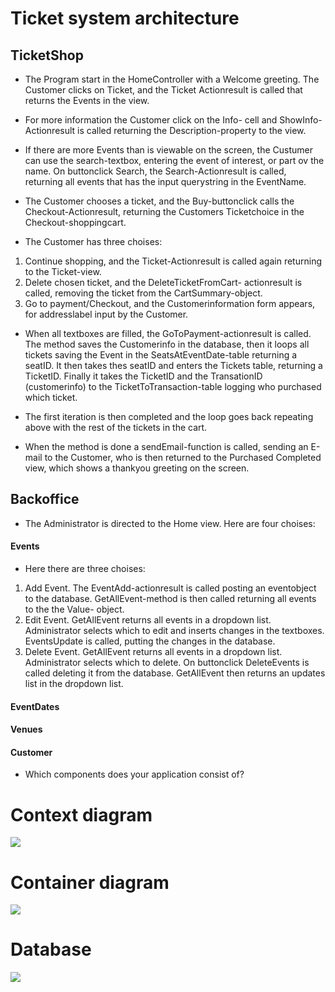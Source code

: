  
# Ticket system architecture

## TicketShop

* The Program start in the HomeController with a Welcome greeting. The Customer clicks on Ticket, and the Ticket Actionresult is called that returns the Events in the view.
* For more information the Customer click on the Info- cell and ShowInfo-Actionresult is called returning the Description-property to the view.
* If there are more Events than is viewable on the screen, the Custumer can use the search-textbox, entering the event of interest, or part ov the name. On buttonclick Search, the Search-Actionresult is called, returning all events that has the input querystring in the EventName.

* The Customer chooses a ticket, and the Buy-buttonclick calls the Checkout-Actionresult, returning the Customers Ticketchoice in the Checkout-shoppingcart.

* The Customer has three choises:
1. Continue shopping, and the Ticket-Actionresult is called again returning to the Ticket-view.
2. Delete chosen ticket, and the DeleteTicketFromCart- actionresult is called, removing the ticket from the CartSummary-object.
3. Go to payment/Checkout, and the Customerinformation form appears, for addresslabel input by the Customer.

* When all textboxes are filled, the GoToPayment-actionresult is called. The method saves the Customerinfo in the database, then it loops all tickets saving the Event in the SeatsAtEventDate-table returning a seatID. It then takes thes seatID and enters the Tickets table, returning a TicketID. Finally it takes the TicketID and the TransationID (customerinfo) to the TicketToTransaction-table logging who purchased which ticket.
* The first iteration is then completed and the loop goes back repeating above with the rest of the tickets in the cart.

* When the method is done a sendEmail-function is called, sending an E-mail to the Customer, who is then returned to the Purchased Completed view, which shows a thankyou greeting on the screen. 


## Backoffice

* The Administrator is directed to the Home view. Here are four choises:

#### Events

* Here there are three choises:
1. Add Event. 
The EventAdd-actionresult is called posting an eventobject to the database. GetAllEvent-method is then called returning all events to the the Value- object.
2. Edit Event.
GetAllEvent returns all events in a dropdown list. Administrator selects which to edit and inserts changes in the textboxes. EventsUpdate is called, putting the changes in the database.
3. Delete Event.
GetAllEvent returns all events in a dropdown list. Administrator selects which to delete. On buttonclick DeleteEvents is called deleting it from the database. GetAllEvent then returns an updates list in the dropdown list.

#### EventDates
#### Venues
#### Customer



* Which components does your application consist of?

# Context diagram

<img src="images/context.png" />

# Container diagram

<img src="images/container.png" />

# Database

<img src="images/database_diagram.png" />
